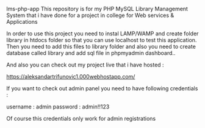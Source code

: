 lms-php-app
This repository is for my PHP MySQL Library Management System that i have done for a project in college for Web services & Applications


In order to use this project you need to instal LAMP/WAMP and create folder library in htdocs folder so that you can use localhost to test this application. Then you need to add this files to library folder and also you need to create database called library and add sql file in phpmyadmin dashboard..

And also you can check out my project live that i have hosted :

https://aleksandartrifunovic1.000webhostapp.com/

If you want to check out admin panel you need to have following credentials :

username : admin
password : admin!!123

Of course this credentials only work for admin registrations



